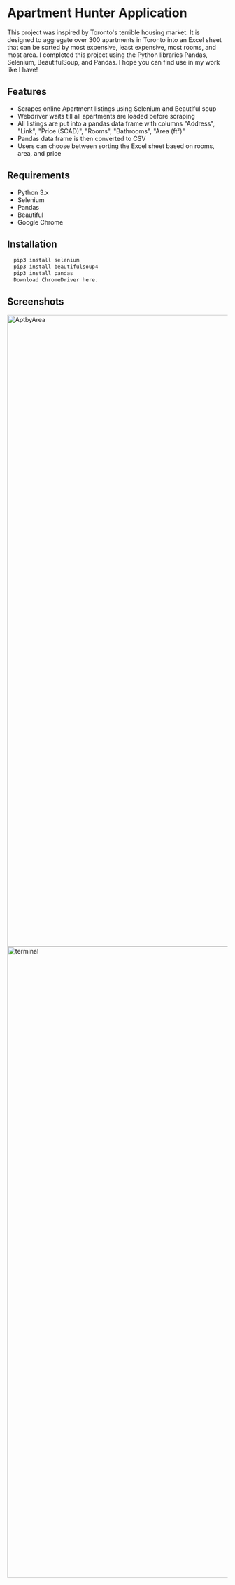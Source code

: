 # Apartment Hunter Application

This project was inspired by Toronto's terrible housing market. It is designed to aggregate over 300 apartments in Toronto into an Excel sheet that can be sorted by most expensive, least expensive, most rooms, and most area. I completed this project using the Python libraries Pandas, Selenium, BeautifulSoup, and Pandas. I hope you can find use in my work like I have!


## Features

- Scrapes online Apartment listings using Selenium and Beautiful soup
- Webdriver waits till all apartments are loaded before scraping
- All listings are put into a pandas data frame with columns "Address", "Link", "Price ($CAD)", "Rooms", "Bathrooms", "Area (ft²)"
- Pandas data frame is then converted to CSV
- Users can choose between sorting the Excel sheet based on rooms, area, and price


## Requirements
- Python 3.x
- Selenium
- Pandas
- Beautiful
- Google Chrome
## Installation



```bash  
  pip3 install selenium
  pip3 install beautifulsoup4
  pip3 install pandas
  Download ChromeDriver here.


```
    
## Screenshots
<img width="1440" alt="AptbyArea" src="https://github.com/user-attachments/assets/a8a2bdb5-f30c-4820-8c35-4fae53bb3e85" />


<img width="1440" alt="terminal" src="https://github.com/user-attachments/assets/4cdcba60-905b-4eee-b990-1f70babebf4c" />


